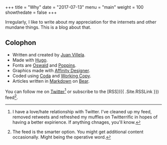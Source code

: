 +++
title = "Why"
date = "2017-07-13"
menu = "main"
weight = 100
showthedate = false
+++

Irregularly, I like to write about my appreciation for the internets and other mundane things. This is a blog about that.

## Colophon
* Written and created by [Juan Villela](https://www.juanvillela.me).
* Made with [Hugo](https://gohugo.io).
* Fonts are [Oswald](https://fonts.google.com/specimen/Oswald) and [Poppins](https://fonts.google.com/specimen/Poppins).
* Graphics made with [Affinity Designer](https://itunes.apple.com/us/app/affinity-designer/id824171161?mt=12).
* Coded using [Coda](https://itunes.apple.com/us/app/coda/id500906297?mt=8&ign-itsct=500906297-500906297&ign-itscg=0177&ign-mpt=uo%3D4) and [Working Copy](https://itunes.apple.com/us/app/working-copy-powerful-git-client/id896694807?mt=8).
* Articles written in [Markdown](https://daringfireball.net/projects/markdown/syntax) on [Bear](https://itunes.apple.com/us/app/bear-beautiful-writing-app/id1016366447?ls=1&mt=8).

You can follow me on [Twitter](https://twitter.com/fourjuaneight)[^1] or subscribe to the [RSS]({{ .Site.RSSLink }}) feed[^2].


[^1]: I have a love/hate relationship with Twitter. I've cleaned up my feed, removed retweets and refreshed my muffles on Twitterrific in hopes of having a better expirience. If anything chnages, you'll know.
[^2]: The feed is the smarter option. You might get additional content occasionally. Might being the operative word.
